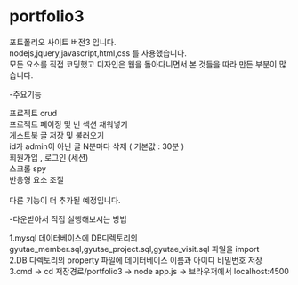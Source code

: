 # portfolio3

포트폴리오 사이트 버전3 입니다.<br/>
nodejs,jquery,javascript,html,css 를 사용했습니다. <br/>
모든 요소를 직접 코딩했고 디자인은 웹을 돌아다니면서 본 것들을 따라 만든 부분이 많습니다.<br/>

-주요기능

프로젝트 crud<br/>
프로젝트 페이징 및 빈 섹션 채워넣기<br/>
게스트북 글 저장 및 불러오기<br/>
id가 admin이 아닌 글 N분마다 삭제 ( 기본값 : 30분 ) <br/>
회원가입 , 로그인 (세션) <br/>
스크롤 spy<br/>
반응형 요소 조절<br/>
<br/>
다른 기능이 더 추가될 예정입니다.
<br/>

-다운받아서 직접 실행해보시는 방법

1.mysql 데이터베이스에 DB디렉토리의 gyutae_member.sql,gyutae_project.sql,gyutae_visit.sql 파일을 import <br/>
2.DB 디렉토리의 property 파일에 데이터베이스 이름과 아이디 비밀번호 저장<br/>
3.cmd -> cd 저장경로/portfolio3 -> node app.js -> 브라우저에서 localhost:4500 <br/>
